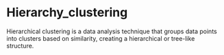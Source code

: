 # Hierarchy_clustering
Hierarchical clustering is a data analysis technique that groups data points into clusters based on similarity, creating a hierarchical or tree-like structure.
